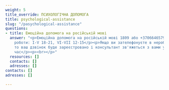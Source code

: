 ```yaml
---
weight: 5
title_override: ПСИХОЛОГІЧНА ДОПОМОГА
title: psychological-assistance
slug: "/pasychological-assistance"
questions:
- title: Емоційна допомога на російській мові
  answer: "<p>Емоційна допомога на російській мові 1809 або +37066465792</p><p>Години
    роботи: І-V 18-21, VI-VII 12-15</p><p>Якщо ви зателефонуєте в неробочі години,
    то ваш дзвінок буде зареєстровано і консультант зв'яжеться з вами у найближчий
    час</p><p><br></p>"
  resources: []
  contacts: []
  adresses: []
contacts: []
adresses: []

---
```

